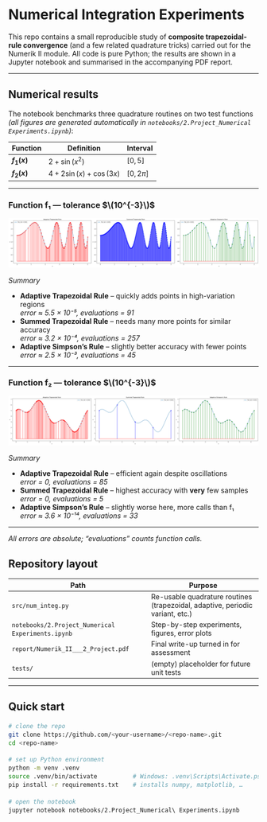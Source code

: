 # Numerical Integration Experiments

This repo contains a small reproducible study of **composite trapezoidal-rule convergence** (and a few related quadrature tricks) carried out for the Numerik II module.  All code is pure Python; the results are shown in a Jupyter notebook and summarised in the accompanying PDF report.

---
## Numerical results

The notebook benchmarks three quadrature routines on two test functions  
*(all figures are generated automatically in `notebooks/2.Project_Numerical Experiments.ipynb`)*:


| Function | Definition | Interval |
|----------|------------|----------|
| **$f_{1}(x)$** | $2+\sin(x^{2})$ | $[0,\,5]$ |
| **$f_{2}(x)$** | $4+2\sin(x)+\cos(3x)$ | $[0,\,2\pi]$ |


---

### Function f₁  — tolerance $\(10^{-3}\)$

<img src="images/f1_001.png" width="950">

*Summary*

* **Adaptive Trapezoidal Rule** – quickly adds points in high-variation regions  
  *error ≈ 5.5 × 10⁻⁵, evaluations = 91*
* **Summed Trapezoidal Rule** – needs many more points for similar accuracy  
  *error ≈ 3.2 × 10⁻⁴, evaluations = 257*
* **Adaptive Simpson’s Rule** – slightly better accuracy with fewer points  
  *error ≈ 2.5 × 10⁻³, evaluations = 45*

---

### Function f₂  — tolerance $\(10^{-3}\)$

<img src="images/f2_001.png" width="950">

*Summary*

* **Adaptive Trapezoidal Rule** – efficient again despite oscillations  
  *error = 0, evaluations = 85*
* **Summed Trapezoidal Rule** – highest accuracy with **very** few samples  
  *error = 0, evaluations = 5*
* **Adaptive Simpson’s Rule** – slightly worse here, more calls than f₁  
  *error ≈ 3.6 × 10⁻¹⁴, evaluations = 33*

---

*All errors are absolute; “evaluations” counts function calls.*




## Repository layout

| Path | Purpose |
|------|---------|
| `src/num_integ.py` | Re-usable quadrature routines (trapezoidal, adaptive, periodic variant, etc.) |
| `notebooks/2.Project_Numerical Experiments.ipynb` | Step-by-step experiments, figures, error plots |
| `report/Numerik_II___2_Project.pdf` | Final write-up turned in for assessment |
| `tests/` | (empty) placeholder for future unit tests |

---

## Quick start

```bash
# clone the repo
git clone https://github.com/<your-username>/<repo-name>.git
cd <repo-name>

# set up Python environment
python -m venv .venv
source .venv/bin/activate          # Windows: .venv\Scripts\Activate.ps1
pip install -r requirements.txt    # installs numpy, matplotlib, …

# open the notebook
jupyter notebook notebooks/2.Project_Numerical\ Experiments.ipynb
